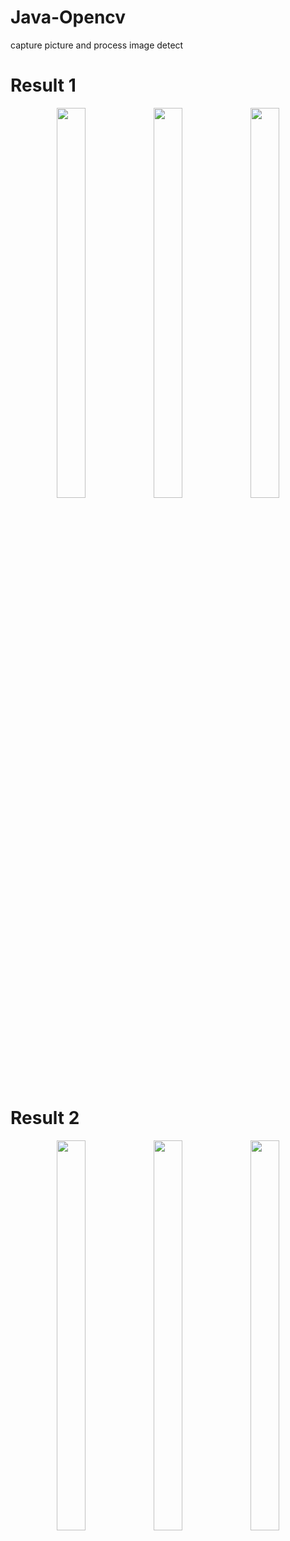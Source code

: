 # Java-Opencv
capture picture and process image detect

# Result 1
<p align="center">
<img src="https://user-images.githubusercontent.com/66655076/230284374-9f7082be-2ea0-46d1-8a60-5bb9ddda4f6e.png" width="30%" height="40%">
<img src="https://user-images.githubusercontent.com/66655076/230284399-b19e6b17-2882-41e0-b730-241ea3ff58d0.png" width="30%" height="40%">
<img src="https://user-images.githubusercontent.com/66655076/230284406-d4765598-3867-4be8-99f0-5bc9665c1ed9.png" width="30%" height="40%">
</p>

# Result 2
<p align="center">
<img src="https://user-images.githubusercontent.com/66655076/230284682-5a15cf01-bb20-42b8-9ae4-7dcc0047643e.png" width="30%" height="40%">
<img src="https://user-images.githubusercontent.com/66655076/230284690-c2d44a2d-8a78-46d1-8dd1-930a02df5fe7.PNG" width="30%" height="40%">
<img src="https://user-images.githubusercontent.com/66655076/230284698-88e69636-87d4-4183-b636-89f7dce541c5.PNG" width="30%" height="40%">
</p>
